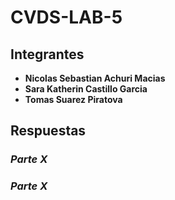 # CVDS-LAB-5
## Integrantes
* **Nicolas Sebastian Achuri Macias**
* **Sara Katherin Castillo Garcia**
* **Tomas Suarez Piratova**

## Respuestas

### _Parte X_ 


### _Parte X_ 

